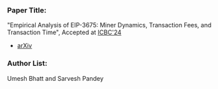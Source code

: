 ### Paper Title: 
"Empirical Analysis of EIP-3675: Miner Dynamics, Transaction Fees, and Transaction Time", Accepted at [ICBC'24](https://icbc2024.ieee-icbc.org/)

- [arXiv](https://arxiv.org/abs/2403.17885)

### Author List:
Umesh Bhatt and Sarvesh Pandey
